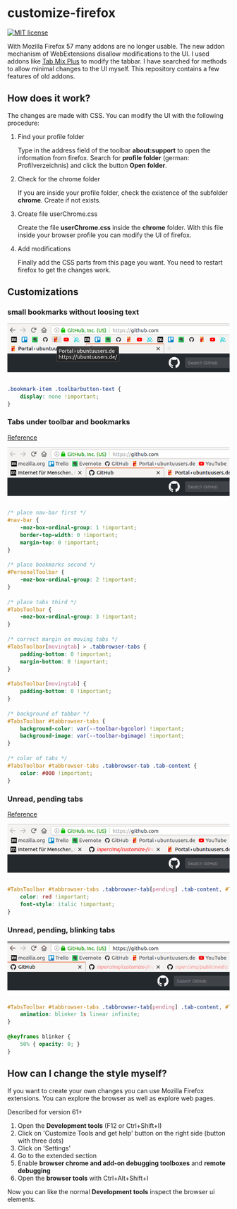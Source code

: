 # customize-firefox
[![MIT license](https://img.shields.io/badge/license-MIT-blue.svg)](./LICENSE.md)

With Mozilla Firefox 57 many addons are no longer usable.
The new addon mechanism of WebExtensions disallow modifications to the UI.
I used addons like [Tab Mix Plus](https://addons.mozilla.org/de/firefox/addon/tab-mix-plus/) to modify the tabbar.
I have searched for methods to allow minimal changes to the UI myself.
This repository contains a few features of old addons.

## How does it work?
The changes are made with CSS.
You can modify the UI with the following procedure:

1. Find your profile folder

   Type in the address field of the toolbar **about:support** to open the information from firefox.
   Search for **profile folder** (german: Profilverzeichnis) and click the button **Open folder**.

2. Check for the chrome folder

   If you are inside your profile folder, check the existence of the subfolder **chrome**.
   Create if not exists.

3. Create file userChrome.css

   Create the file **userChrome.css** inside the **chrome** folder.
   With this file inside your browser profile you can modify the UI of firefox.

4. Add modifications

   Finally add the CSS parts from this page you want.
   You need to restart firefox to get the changes work.

## Customizations
### small bookmarks without loosing text

![](https://github.com/inpercima/customize-firefox/blob/master/images/bookmark-small.png)

```css
.bookmark-item .toolbarbutton-text {
    display: none !important;
}
```

### Tabs under toolbar and bookmarks
[Reference](https://support.mozilla.org/de/questions/1185426)

![](https://github.com/inpercima/customize-firefox/blob/master/images/tab-bottom.png)

```css
/* place nav-bar first */
#nav-bar {
    -moz-box-ordinal-group: 1 !important;
    border-top-width: 0 !important;
    margin-top: 0 !important;
}

/* place bookmarks second */
#PersonalToolbar {
    -moz-box-ordinal-group: 2 !important;
}

/* place tabs third */
#TabsToolbar {
    -moz-box-ordinal-group: 3 !important;
}

/* correct margin on moving tabs */
#TabsToolbar[movingtab] > .tabbrowser-tabs {
    padding-bottom: 0 !important;
    margin-bottom: 0 !important;
}

#TabsToolbar[movingtab] {
    padding-bottom: 0 !important;
}

/* background of tabbar */
#TabsToolbar #tabbrowser-tabs {
    background-color: var(--toolbar-bgcolor) !important;
    background-image: var(--toolbar-bgimage) !important;
}

/* color of tabs */
#TabsToolbar #tabbrowser-tabs .tabbrowser-tab .tab-content {
    color: #000 !important;
}
```

### Unread, pending tabs
[Reference](https://developer.mozilla.org/en-US/docs/Mozilla/Tech/XUL/tab)

![](https://github.com/inpercima/customize-firefox/blob/master/images/tab-unread-pending.png)

```css
#TabsToolbar #tabbrowser-tabs .tabbrowser-tab[pending] .tab-content, #TabsToolbar #tabbrowser-tabs .tabbrowser-tab[unread] .tab-content {
    color: red !important;
    font-style: italic !important;
}
```

### Unread, pending, blinking tabs

![](https://github.com/inpercima/customize-firefox/blob/master/images/tab-unread-pending-blinking.gif)

```css
#TabsToolbar #tabbrowser-tabs .tabbrowser-tab[pending] .tab-content, #TabsToolbar #tabbrowser-tabs .tabbrowser-tab[unread] .tab-content {
    animation: blinker 1s linear infinite;
}

@keyframes blinker {
    50% { opacity: 0; }
}
```

## How can I change the style myself?
If you want to create your own changes you can use Mozilla Firefox extensions.
You can explore the browser as well as explore web pages.

Described for version 61+

1. Open the **Development tools** (F12 or Ctrl+Shift+I)
2. Click on 'Customize Tools and get help' button on the right side (button with three dots)
3. Click on 'Settings'
3. Go to the extended section
4. Enable **browser chrome and add-on debugging toolboxes** and **remote debugging**
5. Open the **browser tools** with Ctrl+Alt+Shift+I

Now you can like the normal **Development tools** inspect the browser ui elements.

